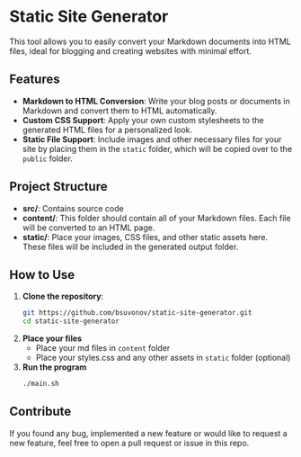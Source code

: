 # Static Site Generator

This tool allows you to easily convert your Markdown documents into HTML files, ideal for blogging and creating websites with minimal effort.

## Features

- **Markdown to HTML Conversion**: Write your blog posts or documents in Markdown and convert them to HTML automatically.
- **Custom CSS Support**: Apply your own custom stylesheets to the generated HTML files for a personalized look.
- **Static File Support**: Include images and other necessary files for your site by placing them in the `static` folder, which will be copied over to the `public` folder.

## Project Structure
- **src/**: Contains source code
- **content/**: This folder should contain all of your Markdown files. Each file will be converted to an HTML page.
- **static/**: Place your images, CSS files, and other static assets here. These files will be included in the generated output folder.

## How to Use

1. **Clone the repository**:
   ```bash
   git https://github.com/bsuvonov/static-site-generator.git
   cd static-site-generator
   ```
2. **Place your files**
   - Place your md files in `content` folder
   - Place your styles.css and any other assets in `static` folder (optional)
3. **Run the program**
   ```bash
   ./main.sh
   ```   

## Contribute
If you found any bug, implemented a new feature or would like to request a new feature, feel free to open a pull request or issue in this repo.
